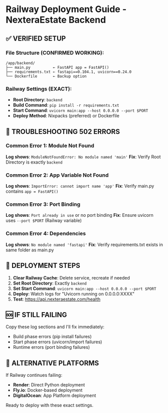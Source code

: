 # Railway Deployment Guide - NexteraEstate Backend

## ✅ VERIFIED SETUP

### File Structure (CONFIRMED WORKING):
```
/app/backend/
├── main.py          ← FastAPI app = FastAPI()
├── requirements.txt ← fastapi==0.104.1, uvicorn==0.24.0
└── Dockerfile       ← Backup option
```

### Railway Settings (EXACT):
- **Root Directory**: `backend`
- **Build Command**: `pip install -r requirements.txt`
- **Start Command**: `uvicorn main:app --host 0.0.0.0 --port $PORT`
- **Deploy Method**: Nixpacks (preferred) or Dockerfile

## 🔧 TROUBLESHOOTING 502 ERRORS

### Common Error 1: Module Not Found
**Log shows**: `ModuleNotFoundError: No module named 'main'`
**Fix**: Verify Root Directory is exactly `backend`

### Common Error 2: App Variable Not Found  
**Log shows**: `ImportError: cannot import name 'app'`
**Fix**: Verify main.py contains `app = FastAPI()`

### Common Error 3: Port Binding
**Log shows**: `Port already in use` or no port binding
**Fix**: Ensure uvicorn uses `--port $PORT` (Railway variable)

### Common Error 4: Dependencies
**Log shows**: `No module named 'fastapi'`
**Fix**: Verify requirements.txt exists in same folder as main.py

## 🚀 DEPLOYMENT STEPS

1. **Clear Railway Cache**: Delete service, recreate if needed
2. **Set Root Directory**: Exactly `backend` 
3. **Set Start Command**: `uvicorn main:app --host 0.0.0.0 --port $PORT`
4. **Deploy**: Watch logs for "Uvicorn running on 0.0.0.0:XXXX"
5. **Test**: https://api.nexteraestate.com/health

## 🆘 IF STILL FAILING

Copy these log sections and I'll fix immediately:
- Build phase errors (pip install failures)
- Start phase errors (uvicorn/import failures)  
- Runtime errors (port binding failures)

## 🔄 ALTERNATIVE PLATFORMS

If Railway continues failing:
- **Render**: Direct Python deployment
- **Fly.io**: Docker-based deployment
- **DigitalOcean**: App Platform deployment

Ready to deploy with these exact settings.